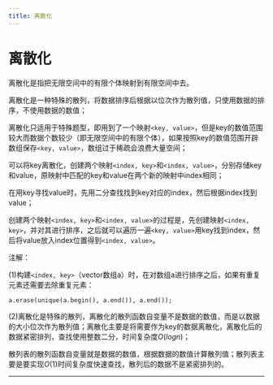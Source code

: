 ```yaml
---
title: 离散化
---
```


# 离散化

<script type="text/javascript" src="/include/head.js"></script>

离散化是指把无限空间中的有限个体映射到有限空间中去。

离散化是一种特殊的散列，将数据排序后根据以位次作为散列值，只使用数据的排序，不使用数据的数值；

离散化只适用于特殊题型，即用到了一个映射`<key, value>`，但是key的数值范围较大而数据个数较少（即无限空间中的有限个体），如果按照key的数值范围开辟数组保存`<key, value>`，数组过于稀疏会浪费大量空间；

可以将key离散化，创建两个映射`<index, key>`和`<index, value>`，分别存储key和value，原映射中匹配的key和value在两个新的映射中index相同；

在用key寻找value时，先用二分查找找到key对应的index，然后根据index找到value；

创建两个映射`<index, key>`和`<index, value>`的过程是，先创建映射`<index, key>`，并对其进行排序，之后就可以遍历一遍`<key, value>`用key找到index，然后将value放入index位置得到`<index, value>`。

注解：

(1)构建`<index, key>`（vector数组a）时，在对数组a进行排序之后，如果有重复元素还需要去除重复元素：

```
a.erase(unique(a.begin(), a.end()), a.end());
```

(2)离散化是特殊的散列，离散化的散列函数自变量不是数据的数值，而是以数据的大小位次作为散列值；离散化主要是将需要作为key的数据离散化，离散化后的数据紧密排列，查找使用整数二分，时间复杂度$O(logn)$；

散列表的散列函数自变量就是数据的数值，根据数据的数值计算散列值；散列表主要是要实现$O(1)$时间复杂度快速查找，散列后的数据不是紧密排列的。

---

<script type="text/javascript" src="/include/tail.js"></script>
